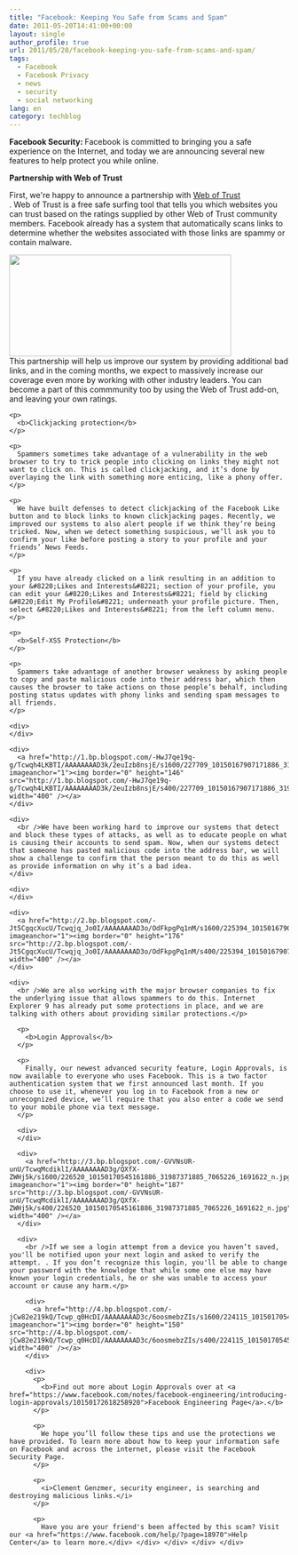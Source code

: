 ```yaml
---
title: "Facebook: Keeping You Safe from Scams and Spam"
date: 2011-05-20T14:41:00+00:00
layout: single
author_profile: true
url: 2011/05/20/facebook-keeping-you-safe-from-scams-and-spam/
tags:
  - Facebook
  - Facebook Privacy
  - news
  - security
  - social networking
lang: en
category: techblog
---
```

<div dir="ltr" trbidi="on">
  <div>
  </div>
  
  <div>
  </div>
  
  <p>
    <b>Facebook Security: </b>Facebook is committed to bringing you a safe experience on the Internet, and today we are announcing several new features to help protect you while online.
  </p>
  
  <p>
    <b> Partnership with Web of Trust</b>
  </p>
  
  <p>
    First, we're happy to announce a partnership with <a href="http://www.mywot.com/">Web of Trust</a><br />. Web of Trust is a free safe surfing tool that tells you which websites you can trust based on the ratings supplied by other Web of Trust community members. Facebook already has a system that automatically scans links to determine whether the websites associated with those links are spammy or contain malware.
  </p>
  
  <div>
  </div>
  
  <div>
    <a href="http://3.bp.blogspot.com/-GAwugS09D6A/Tcwq-6zCW2I/AAAAAAAAD3s/D_y34xmUSc8/s1600/230505_10150168395261886_31987371885_7055199_5262091_n.jpg" imageanchor="1"><img border="0" height="183" src="http://3.bp.blogspot.com/-GAwugS09D6A/Tcwq-6zCW2I/AAAAAAAAD3s/D_y34xmUSc8/s400/230505_10150168395261886_31987371885_7055199_5262091_n.jpg" width="400" /></a>
  </div>
  
  <div>
  </div>
  
  <div>
  </div>
  
  <div>
    This partnership will help us improve our system by providing additional bad links, and in the coming months, we expect to massively increase our coverage even more by working with other industry leaders. You can become a part of this commmunity too by using the Web of Trust add-on, and leaving your own ratings.</p> 
    
    <p>
      <b>Clickjacking protection</b>
    </p>
    
    <p>
      Spammers sometimes take advantage of a vulnerability in the web browser to try to trick people into clicking on links they might not want to click on. This is called clickjacking, and it’s done by overlaying the link with something more enticing, like a phony offer.
    </p>
    
    <p>
      We have built defenses to detect clickjacking of the Facebook Like button and to block links to known clickjacking pages. Recently, we improved our systems to also alert people if we think they’re being tricked. Now, when we detect something suspicious, we’ll ask you to confirm your like before posting a story to your profile and your friends’ News Feeds.
    </p>
    
    <p>
      If you have already clicked on a link resulting in an addition to your &#8220;Likes and Interests&#8221; section of your profile, you can edit your &#8220;Likes and Interests&#8221; field by clicking &#8220;Edit My Profile&#8221; underneath your profile picture. Then, select &#8220;Likes and Interests&#8221; from the left column menu.
    </p>
    
    <p>
      <b>Self-XSS Protection</b>
    </p>
    
    <p>
      Spammers take advantage of another browser weakness by asking people to copy and paste malicious code into their address bar, which then causes the browser to take actions on those people’s behalf, including posting status updates with phony links and sending spam messages to all friends.
    </p>
    
    <div>
    </div>
    
    <div>
      <a href="http://1.bp.blogspot.com/-HwJ7qe19q-g/Tcwqh4LKBTI/AAAAAAAAD3k/2euIzb8nsjE/s1600/227709_10150167907171886_31987371885_7051357_7892004_n.jpg" imageanchor="1"><img border="0" height="146" src="http://1.bp.blogspot.com/-HwJ7qe19q-g/Tcwqh4LKBTI/AAAAAAAAD3k/2euIzb8nsjE/s400/227709_10150167907171886_31987371885_7051357_7892004_n.jpg" width="400" /></a>
    </div>
    
    <div>
      <br />We have been working hard to improve our systems that detect and block these types of attacks, as well as to educate people on what is causing their accounts to send spam. Now, when our systems detect that someone has pasted malicious code into the address bar, we will show a challenge to confirm that the person meant to do this as well as provide information on why it’s a bad idea.
    </div>
    
    <div>
    </div>
    
    <div>
      <a href="http://2.bp.blogspot.com/-Jt5CgqcXucU/Tcwqjq_Jo0I/AAAAAAAAD3o/OdFkpgPq1nM/s1600/225394_10150167907271886_31987371885_7051359_3645066_n.jpg" imageanchor="1"><img border="0" height="176" src="http://2.bp.blogspot.com/-Jt5CgqcXucU/Tcwqjq_Jo0I/AAAAAAAAD3o/OdFkpgPq1nM/s400/225394_10150167907271886_31987371885_7051359_3645066_n.jpg" width="400" /></a>
    </div>
    
    <div>
      <br />We are also working with the major browser companies to fix the underlying issue that allows spammers to do this. Internet Explorer 9 has already put some protections in place, and we are talking with others about providing similar protections.</p> 
      
      <p>
        <b>Login Approvals</b>
      </p>
      
      <p>
        Finally, our newest advanced security feature, Login Approvals, is now available to everyone who uses Facebook. This is a two factor authentication system that we first announced last month. If you choose to use it, whenever you log in to Facebook from a new or unrecognized device, we’ll require that you also enter a code we send to your mobile phone via text message.
      </p>
      
      <div>
      </div>
      
      <div>
        <a href="http://3.bp.blogspot.com/-GVVNsUR-unU/TcwqMcdiklI/AAAAAAAAD3g/QXfX-ZWHj5k/s1600/226520_10150170545161886_31987371885_7065226_1691622_n.jpg" imageanchor="1"><img border="0" height="187" src="http://3.bp.blogspot.com/-GVVNsUR-unU/TcwqMcdiklI/AAAAAAAAD3g/QXfX-ZWHj5k/s400/226520_10150170545161886_31987371885_7065226_1691622_n.jpg" width="400" /></a>
      </div>
      
      <div>
        <br />If we see a login attempt from a device you haven’t saved, you'll be notified upon your next login and asked to verify the attempt. . If you don’t recognize this login, you'll be able to change your password with the knowledge that while some one else may have known your login credentials, he or she was unable to access your account or cause any harm.</p> 
        
        <div>
          <a href="http://4.bp.blogspot.com/-jCw82e219kQ/Tcwp_q0HcDI/AAAAAAAAD3c/6oosmebzZIs/s1600/224115_10150170545221886_31987371885_7065227_4160138_n.jpg" imageanchor="1"><img border="0" height="150" src="http://4.bp.blogspot.com/-jCw82e219kQ/Tcwp_q0HcDI/AAAAAAAAD3c/6oosmebzZIs/s400/224115_10150170545221886_31987371885_7065227_4160138_n.jpg" width="400" /></a>
        </div>
        
        <div>
          <p>
            <b>Find out more about Login Approvals over at <a href="https://www.facebook.com/notes/facebook-engineering/introducing-login-approvals/10150172618258920">Facebook Engineering Page</a>.</b>
          </p>
          
          <p>
            We hope you’ll follow these tips and use the protections we have provided. To learn more about how to keep your information safe on Facebook and across the internet, please visit the Facebook Security Page.
          </p>
          
          <p>
            <i>Clement Genzmer, security engineer, is searching and destroying malicious links.</i>
          </p>
          
          <p>
            Have you are your friend's been affected by this scam? Visit our <a href="https://www.facebook.com/help/?page=18970">Help Center</a> to learn more.</div> </div> </div> </div> </div>